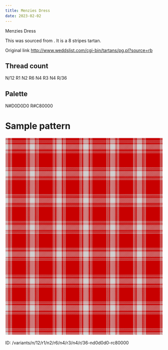 ```yaml
---
title: Menzies Dress
date: 2023-02-02
---
```

Menzies Dress

This was sourced from <no value>.  It is a 8 stripes tartan.

Original link http://www.weddslist.com/cgi-bin/tartans/pg.pl?source=rb

## Thread count
N/12 R1 N2 R6 N4 R3 N4 R/36

## Palette
N#D0D0D0 R#C80000

# Sample pattern

![Tartan detail](tartan.png "N/12 R1 N2 R6 N4 R3 N4 R/36 tartan")

ID: /variants/n/12/r1/n2/r6/n4/r3/n4/r/36-nd0d0d0-rc80000